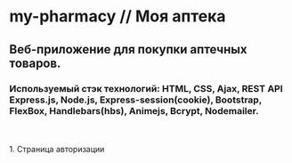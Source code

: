 # my-pharmacy // Моя аптека 

## Веб-приложение для покупки аптечных товаров.
### Используемый стэк технологий: HTML, CSS, Ajax, REST API Express.js, Node.js, Express-session(cookie), Bootstrap, FlexBox, Handlebars(hbs), Animejs, Bcrypt, Nodemailer.
<br/>
<br/>
1. Страница авторизации 
<br/>
<br/>
